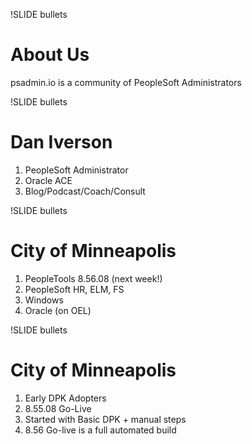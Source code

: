 !SLIDE bullets

# About Us

psadmin.io is a community of PeopleSoft Administrators

!SLIDE bullets

# Dan Iverson

1. PeopleSoft Administrator
1. Oracle ACE
1. Blog/Podcast/Coach/Consult

!SLIDE bullets

# City of Minneapolis

1. PeopleTools 8.56.08 (next week!)
1. PeopleSoft HR, ELM, FS
1. Windows
1. Oracle (on OEL)

!SLIDE bullets

# City of Minneapolis

1. Early DPK Adopters
1. 8.55.08 Go-Live
1. Started with Basic DPK + manual steps
1. 8.56 Go-live is a full automated build